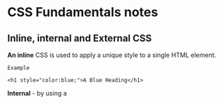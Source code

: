 # CSS Fundamentals notes

## Inline, internal and External CSS

**An inline** CSS is used to apply a unique style to a single HTML element.

`Example`

`<h1 style="color:blue;">A Blue Heading</h1>`

**Internal** - by using a <style> element in the <head> section.

`Example`

`<!DOCTYPE html>`

`<html>`

`<head>`

`<style>`

`body {background-color: powderblue;}`

`p    {color: red;}`

`</style>`

`</head>`

`<body>`

`<p>This is a paragraph.</p>`

`</body>`
`</html>`

**External** - by using a <link> element to link to an external CSS file.

`Example`

`<!DOCTYPE html>`

`<html>`

`<head>`

  `<link rel="stylesheet" href="styles.css">`

`</head>`

`<body>`

`<h1>This is a heading</h1>`

`<p>This is a paragraph.</p>`

`</body>`

`</html>`

## Combining selectors

You can create a list of selectors in order to select multiple elements then you can apply the style needed for all of them instead of just going to each individual selector.

**Example**

&rarr;	h1, h2, h3, h4, p, li {
`font-family: sans-serif;`
`color: #444;`
`}`




